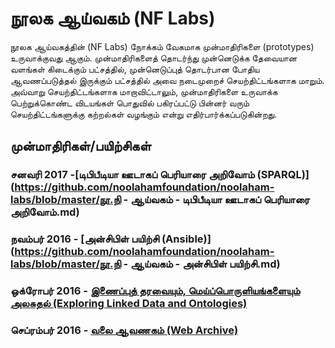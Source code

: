 # நூலக ஆய்வகம் (NF Labs)
நூலக ஆய்வகத்தின் (NF Labs) நோக்கம் வேகமாக முன்மாதிரிகளை (prototypes) உருவாக்குவது ஆகும்.  முன்மாதிரிகளைத் தொடர்ந்து முன்னெடுக்க தேவையான வளங்கள் கிடைக்கும் பட்சத்தில், முன்னெடுப்புத் தொடர்பான போதிய ஆவணப்படுத்தல் இருக்கும் பட்சத்தில் அவை நடைமுறைச் செயற்திட்டங்களாக மாறும்.  அவ்வாறு செயற்திட்டங்களாக மாறாவிட்டாலும், முன்மாதிரிகளை உருவாக்க பெற்றுக்கொண்ட விடயங்கள் பொதுவில் பகிரப்பட்டு பின்னர் வரும் செயற்திட்டங்களுக்கு கற்றல்கள் வழங்கும் என்று எதிர்பார்க்கப்படுகின்றது. 

## முன்மாதிரிகள்/பயிற்சிகள்
### சனவரி 2017 -[டிபிபீடியா ஊடாகப் பெரியாரை அறிவோம் (SPARQL)](https://github.com/noolahamfoundation/noolaham-labs/blob/master/நூ.நி - ஆய்வகம் - டிபிபீடியா ஊடாகப் பெரியாரை அறிவோம்.md)
### நவம்பர் 2016 - [அன்சிபிள் பயிற்சி (Ansible)] (https://github.com/noolahamfoundation/noolaham-labs/blob/master/நூ.நி - ஆய்வகம் - அன்சிபிள் பயிற்சி.md)
### ஒக்ரோபர் 2016 - [இணைப்புத் தரவையும், மெய்ப்பொருளியங்களையும் அலசுதல் (Exploring Linked Data and Ontologies)](https://github.com/noolahamfoundation/noolaham-labs/blob/master/NF%20-%20Labs%20-%20Exploring%20Linked%20Data%20and%20Ontologies.md)
### செப்ரம்பர் 2016 - [வலை ஆவணகம் (Web Archive)](https://github.com/noolahamfoundation/web-archive)

